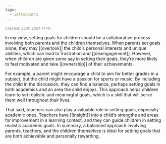 ```yaml
---
tags:
  - ielts/part3
---
```

<span style="font-size:12px; color:#888888;">Created: 23.10.2024 14:41</span>

In my view, setting goals for children should be a collaborative process involving both parents and the children themselves. When parents set goals alone, they may [[overlook]] the child’s personal interests and unique abilities, which can lead to frustration and [[disengagement]]. However, when children are given some say in setting their goals, they’re more likely to feel motivated and take [[ownership]] of their achievements.

For example, a parent might encourage a child to aim for better grades in a subject, but the child might have a passion for sports or music. By including the child in the discussion, they can find a balance, perhaps setting goals in both academics and an area the child enjoys. This approach helps children learn to set realistic and meaningful goals, which is a skill that will serve them well throughout their lives.

That said, teachers can also play a valuable role in setting goals, especially academic ones. Teachers have [[insight]] into a child’s strengths and areas for improvement in a learning context, and they can guide children in setting realistic academic goals. In summary, a balanced approach involving parents, teachers, and the children themselves is ideal for setting goals that are both achievable and personally rewarding.